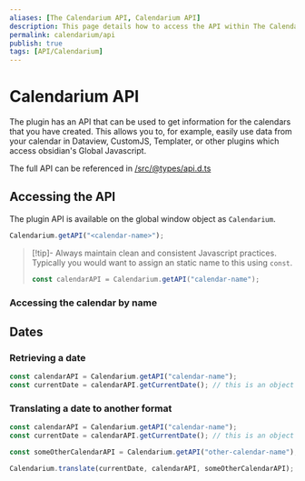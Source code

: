 ```yaml
---
aliases: [The Calendarium API, Calendarium API]
description: This page details how to access the API within The Calendarium plugin.
permalink: calendarium/api
publish: true
tags: [API/Calendarium]
---
```

# Calendarium API

The plugin has an API that can be used to get information for the calendars that you have created. This allows you to, for example, easily use data from your calendar in Dataview, CustomJS, Templater, or other plugins which access obsidian's Global Javascript. 

The full API can be referenced in [/src/@types/api.d.ts](https://github.com/javalent/the-calendarium/blob/534dcdeb46f35d47ea6ec986e67114be4274f2d5/src/%40types/api.d.ts "Github")

## Accessing the API

The plugin API is available on the global window object as `Calendarium`.

```js
Calendarium.getAPI("<calendar-name>");
```

> [!tip]- Always maintain clean and consistent Javascript practices.
> Typically you would want to assign an static name to this using `const`.
>
> ```js
> const calendarAPI = Calendarium.getAPI("calendar-name");
> ```


### Accessing the calendar by name



## Dates
### Retrieving a date

```js
const calendarAPI = Calendarium.getAPI("calendar-name");
const currentDate = calendarAPI.getCurrentDate(); // this is an object { year: number, month: number, day: number }
```

### Translating a date to another format

```js
const calendarAPI = Calendarium.getAPI("calendar-name");
const currentDate = calendarAPI.getCurrentDate(); // this is an object { year: number, month: number, day: number }

const someOtherCalendarAPI = Calendarium.getAPI("other-calendar-name");

Calendarium.translate(currentDate, calendarAPI, someOtherCalendarAPI);
```

